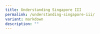 ```yaml
---
title: Understanding Singapore III
permalink: /understanding-singapore-iii/
variant: markdown
description: ""
---
```

